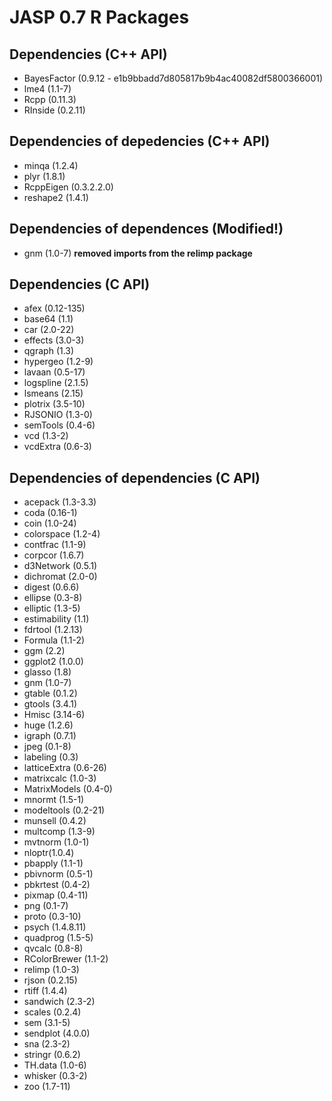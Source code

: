 
JASP 0.7 R Packages
===================

Dependencies (C++ API)
----------------------

* BayesFactor (0.9.12 - e1b9bbadd7d805817b9b4ac40082df5800366001)
* lme4 (1.1-7)
* Rcpp (0.11.3)
* RInside (0.2.11)

Dependencies of depedencies (C++ API)
-------------------------------------

* minqa (1.2.4)
* plyr (1.8.1)
* RcppEigen (0.3.2.2.0)
* reshape2 (1.4.1)

Dependencies of dependences (Modified!)
-------------------------------------

* gnm (1.0-7)  **removed imports from the relimp package**

Dependencies (C API)
------------

* afex (0.12-135)
* base64 (1.1)
* car (2.0-22)
* effects (3.0-3)
* qgraph (1.3)
* hypergeo (1.2-9)
* lavaan (0.5-17)
* logspline (2.1.5)
* lsmeans (2.15)
* plotrix (3.5-10)
* RJSONIO (1.3-0)
* semTools (0.4-6)
* vcd (1.3-2)
* vcdExtra (0.6-3)

Dependencies of dependencies (C API)
------------------------------------

* acepack (1.3-3.3)
* coda (0.16-1)
* coin (1.0-24)
* colorspace (1.2-4)
* contfrac (1.1-9)
* corpcor (1.6.7)
* d3Network (0.5.1)
* dichromat (2.0-0)
* digest (0.6.6)
* ellipse (0.3-8)
* elliptic (1.3-5)
* estimability (1.1)
* fdrtool (1.2.13)
* Formula (1.1-2)
* ggm (2.2)
* ggplot2 (1.0.0)
* glasso (1.8)
* gnm (1.0-7)
* gtable (0.1.2)
* gtools (3.4.1)
* Hmisc (3.14-6)
* huge (1.2.6)
* igraph (0.7.1)
* jpeg (0.1-8)
* labeling (0.3)
* latticeExtra (0.6-26)
* matrixcalc (1.0-3)
* MatrixModels (0.4-0)
* mnormt (1.5-1)
* modeltools (0.2-21)
* munsell (0.4.2)
* multcomp (1.3-9)
* mvtnorm (1.0-1)
* nloptr(1.0.4)
* pbapply (1.1-1)
* pbivnorm (0.5-1)
* pbkrtest (0.4-2)
* pixmap (0.4-11)
* png (0.1-7)
* proto (0.3-10)
* psych (1.4.8.11)
* quadprog (1.5-5)
* qvcalc (0.8-8)
* RColorBrewer (1.1-2)
* relimp (1.0-3)
* rjson (0.2.15)
* rtiff (1.4.4)
* sandwich (2.3-2)
* scales (0.2.4)
* sem (3.1-5)
* sendplot (4.0.0)
* sna (2.3-2)
* stringr (0.6.2)
* TH.data (1.0-6)
* whisker (0.3-2)
* zoo (1.7-11)
